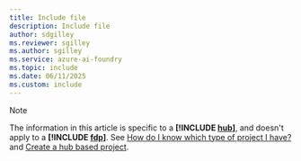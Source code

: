 ```yaml
---
title: Include file
description: Include file
author: sdgilley
ms.reviewer: sgilley
ms.author: sgilley
ms.service: azure-ai-foundry
ms.topic: include
ms.date: 06/11/2025
ms.custom: include
---
```


> [!NOTE]
> The information in this article is specific to a **[!INCLUDE [hub](hub-project-name.md)]**, and doesn't apply to a **[!INCLUDE [fdp](fdp-project-name.md)]**. See [How do I know which type of project I have?](../what-is-azure-ai-foundry.md#how-do-i-know) and [Create a hub based project](../how-to/create-projects.md?pivots="hub-project").